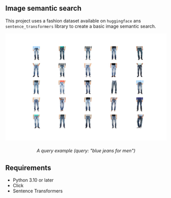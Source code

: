 ## Image semantic search

This project uses a fashion dataset available on `huggingface` ans `sentence_transformers` library to create a basic image semantic search.

<p align="center">
  <img src="./examples/example.png">
  <h6 align="center">
    A query example (query: "blue jeans for men")
  </h6>
</p>

## Requirements

- Python 3.10 or later
- Click
- Sentence Transformers